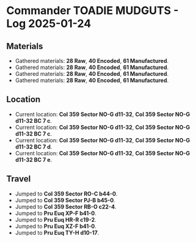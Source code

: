 # Commander TOADIE MUDGUTS - Log 2025-01-24

## Materials
- Gathered materials: **28 Raw**, **40 Encoded**, **61 Manufactured**.
- Gathered materials: **28 Raw**, **40 Encoded**, **61 Manufactured**.
- Gathered materials: **28 Raw**, **40 Encoded**, **61 Manufactured**.
- Gathered materials: **28 Raw**, **40 Encoded**, **61 Manufactured**.

## Location
- Current location: **Col 359 Sector NO-G d11-32**, **Col 359 Sector NO-G d11-32 BC 7 c**.
- Current location: **Col 359 Sector NO-G d11-32**, **Col 359 Sector NO-G d11-32 BC 7 c**.
- Current location: **Col 359 Sector NO-G d11-32**, **Col 359 Sector NO-G d11-32 BC 7 d**.
- Current location: **Col 359 Sector NO-G d11-32**, **Col 359 Sector NO-G d11-32 BC 7 e**.

## Travel
- Jumped to **Col 359 Sector RO-C b44-0**.
- Jumped to **Col 359 Sector PJ-B b45-0**.
- Jumped to **Col 359 Sector RB-O c22-4**.
- Jumped to **Pru Euq XP-F b41-0**.
- Jumped to **Pru Euq HR-R c19-2**.
- Jumped to **Pru Euq XZ-F b41-0**.
- Jumped to **Pru Euq TY-H d10-17**.

